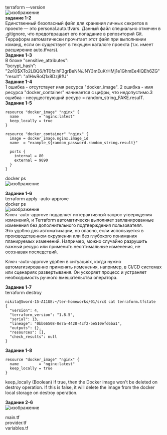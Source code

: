 terraform --version  
![изображение](https://github.com/user-attachments/assets/844e0478-4f39-4612-b417-6a554f03eb60)  
**задание 1-2**  
Единственный безопасный файл для хранения личных секретов в проекте — это personal.auto.tfvars. Данный файл специально отмечен в .gitignore, что предотвращает его попадание в репозиторий Git.
Терраформ автоматически прочитает этот файл при выполнении команд, если он существует в текущем каталоге проекта (т.к. имеет расширение auto.tfvars).  
**Задание 1-3**  
В блоке "sensitive_attributes":  
"bcrypt_hash": "$2a$10$XTo2LBQ6/hT0fzihF3grBeNN/JNY3mEuKrHMj1e1GhmEe4IQEh6ZG"  
"result": "a1HwRoQ1x8Dzj8fU"  
**Задание 1-4**  
1 ошибка - отсутствует имя ресурса "docker_image". 2 ошибка - имя ресурса "docker_container" начинается с цифры, что недопустимо.3 ошибка - несуществующий ресурс = random_string_FAKE.resulT.  
**Задание 1-5**  
```
resource "docker_image" "nginx" {
  name         = "nginx:latest"
  keep_locally = true
}

resource "docker_container" "nginx" {
  image = docker_image.nginx.image_id
  name  = "example_${random_password.random_string.result}"

  ports {
    internal = 80
    external = 9090
  }
}
```    
docker ps  
![изображение](https://github.com/user-attachments/assets/5f7d1d2f-eb69-4737-bd54-c07bac4dcc2f)  

**Задание 1-6**  
terraform apply -auto-approve  
docker ps  
![изображение](https://github.com/user-attachments/assets/657bf783-39f8-458a-8563-cfe22ae8dbf8)  
Ключ -auto-approve подавляет интерактивный запрос утверждения изменений, и Terraform автоматически выполняет запланированные изменения без дополнительного подтверждения пользователя.  
Это удобно для автоматизации, но опасно, если используется в производственном окружении или без глубокого понимания планируемых изменений. Например, можно случайно разрушить важный ресурс или применить неоптимальные изменения, не осознавая последствий.  

Ключ -auto-approve удобен в ситуациях, когда нужно автоматизированно применять изменения, например, в CI/CD системах или сценариях развертывания. 
Он ускоряет процесс и устраняет необходимость ручного вмешательства оператора.  

**Задание 1-7**  
terraform destroy  

```
nikita@Sword-15-A11UE:~/ter-homeworks/01/src$ cat terraform.tfstate
{
  "version": 4,
  "terraform_version": "1.8.5",
  "serial": 13,
  "lineage": "0bb66508-0e7a-4428-4cf2-be510efd6ba1",
  "outputs": {},
  "resources": [],
  "check_results": null
}
```
**Задание 1-8**  
```
resource "docker_image" "nginx" {
  name         = "nginx:latest"
  keep_locally = true
}
```  
keep_locally (Boolean) If true, then the Docker image won't be deleted on destroy operation. If this is false, it will delete the image from the docker local storage on destroy operation.


**Задание 2-6**  
![изображение](https://github.com/user-attachments/assets/59a42703-5f13-4318-ba06-a7e2ce3b4491)  


main.tf  
provider.tf  
variables.tf  
